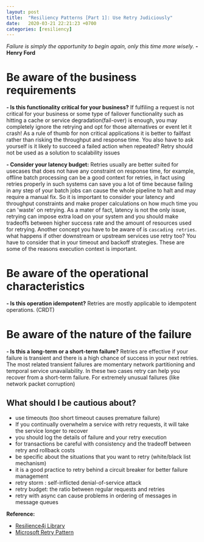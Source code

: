 ```yaml
---
layout: post
title:  "Resiliency Patterns [Part 1]: Use Retry Judiciously"
date:   2020-03-21 22:21:23 +0700
categories: [resiliency]
---
```


*Failure is simply the opportunity to begin again, only this time more wisely.* 
    **-Henry Ford**

# Be aware of the business requirements

**- Is this functionality critical for your business?**
If fulfiling a request is not critical for your business or some type of failover functionality such as hitting a cache or service degradation(fail-over) is enough, you may completely ignore the retrying and opt for those alternatives or event let it crash! As a rule of thumb for non critical applications it is better to failfast rather than risking the throughput and response time.
You also have to ask yourself is it likely to succeed a failed action when repeated?
Retry should not be used as a solution to scalability issues

**- Consider your latency budget:**
Retries usually are better suited for usecases that does not have any constraint on response time, for example, offline batch processing can be a good context for retries, in fact using retries properly in such systems can save you a lot of time because failing in any step of your batch jobs can cause the whole pipeline to halt and may require a manual fix.
So it is important to consider your latency and throughput constraints and make proper calculations on how much time you can 'waste' on retrying. As a mater of fact, latency is not the only issue, retrying can impose extra load on your system and you should make tradeoffs between higher success rate and the amount of resources used for retrying. 
Another concept you have to be aware of is `cascading retries`. what happens if other downstream or upstream services use retry too? You have to consider that in your timeout and backoff strategies. 
These are some of the reasons execution context is important.


# Be aware of the operational characteristics
**- Is this operation idempotent?**
Retries are mostly applicable to idempotent operations. (CRDT)

# Be aware of the nature of the failure

**- Is this a long-term or a short-term failure?**
Retries are effective if your failure is transient and there is a high chance of success in your next retries. The most related transient failures are momentary network partitioning and temporal service unavailability. In these two cases retry can help you recover from a short-term failure.
For extremely unusual failures (like network packet corruption)

## What should I be cautious about?
- use timeouts (too short timeout causes premature failure)
- If you continually overwhelm a service with retry requests, it will take the service longer to recover
- you should log the details of failure and your retry execution
- for transactions be careful with consistency and the tradeoff between retry and rollback costs
- be specific about the situations that you want to retry (white/black list mechanism)
- it is a good practice to retry behind a circuit breaker for better failure management
- retry storm : self-inflicted denial-of-service attack
- retry budget: the ratio between regular requests and retries
- retry with async can cause problems in ordering of messages in message queues

**Reference:**

* [Resilience4j Library](https://resilience4j.readme.io/docs/retry)
* [Microsoft Retry Pattern](https://docs.microsoft.com/en-us/azure/architecture/patterns/retry)